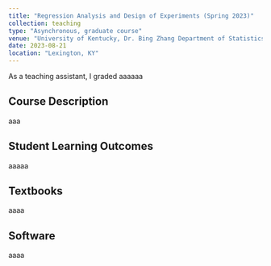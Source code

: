 ```yaml
---
title: "Regression Analysis and Design of Experiments (Spring 2023)"
collection: teaching
type: "Asynchronous, graduate course"
venue: "University of Kentucky, Dr. Bing Zhang Department of Statistics"
date: 2023-08-21
location: "Lexington, KY"
---
```


As a teaching assistant, I graded aaaaaa

## Course Description
aaa

## Student Learning Outcomes
aaaaa

## Textbooks
aaaa

## Software
aaaa
